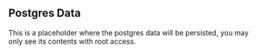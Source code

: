 ## Postgres Data

This is a placeholder where the postgres data will be persisted, you may only see its contents with root access.